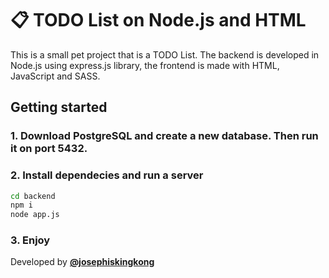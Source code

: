 # 📋 TODO List on Node.js and HTML

This is a small pet project that is a TODO List. The backend is developed in Node.js using express.js library, the frontend is made with HTML, JavaScript and SASS.

## Getting started

### 1. Download PostgreSQL and create a new database. Then run it on port 5432.
### 2. Install dependecies and run a server

```bash
cd backend
npm i
node app.js
```

### 3. Enjoy

Developed by **[@josephiskingkong](https://github.com/josephiskingkong)**